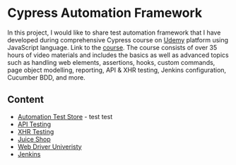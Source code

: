 # Cypress Automation Framework

In this project, I would like to share test automation framework that I have developed during comprehensive Cypress course on [Udemy](https://www.udemy.com/) platform using JavaScript language. Link to the [course](https://www.udemy.com/course/cypress-io-master-class/). The course consists of over 35 hours of video materials and includes the basics as well as advanced topics such as handling web elements, assertions, hooks, custom commands, page object modelling, reporting, API & XHR testing, Jenkins configuration, Cucumber BDD, and more.

## Content
* [Automation Test Store](https://github.com/jakubrylko/cypress-automation-framework/tree/main/cypress/e2e/automation-test-store) - test test
* [API Testing](https://github.com/jakubrylko/cypress-automation-framework/tree/main/cypress/e2e/json-server)
* [XHR Testing](https://github.com/jakubrylko/cypress-automation-framework/tree/main/cypress/e2e/xhr-testing)
* [Juice Shop](https://github.com/jakubrylko/cypress-automation-framework/tree/main/cypress/e2e/juice-shop)
* [Web Driver Univeristy](https://github.com/jakubrylko/cypress-automation-framework/tree/main/cypress/e2e/webdriver-uni)
* [Jenkins](https://github.com/jakubrylko/cypress-automation-framework/blob/main/Jenkinsfile)
